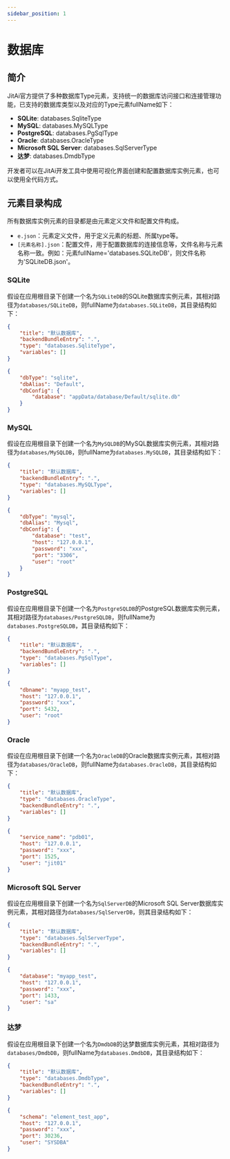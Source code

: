 ```yaml
---
sidebar_position: 1
---
```


# 数据库
## 简介
JitAi官方提供了多种数据库Type元素，支持统一的数据库访问接口和连接管理功能，已支持的数据库类型以及对应的Type元素fullName如下：
- **SQLite**: databases.SqliteType
- **MySQL**: databases.MySQLType
- **PostgreSQL**: databases.PgSqlType
- **Oracle**: databases.OracleType
- **Microsoft SQL Server**: databases.SqlServerType
- **达梦**: databases.DmdbType

开发者可以在JitAi开发工具中使用可视化界面创建和配置数据库实例元素，也可以使用全代码方式。

## 元素目录构成
所有数据库实例元素的目录都是由元素定义文件和配置文件构成。

- `e.json`：元素定义文件，用于定义元素的标题、所属type等。
- `[元素名称].json`：配置文件，用于配置数据库的连接信息等，文件名称与元素名称一致。例如：元素fullName='databases.SQLiteDB'，则文件名称为'SQLiteDB.json'。

### SQLite
假设在应用根目录下创建一个名为`SQLiteDB`的SQLite数据库实例元素，其相对路径为`databases/SQLiteDB`，则fullName为`databases.SQLiteDB`，其目录结构如下：

```json title="e.json"
{
    "title": "默认数据库",
    "backendBundleEntry": ".",
    "type": "databases.SqliteType",
    "variables": []
}
```

```json title="SQLiteDB.json"
{
    "dbType": "sqlite",
    "dbAlias": "Default",
    "dbConfig": {
        "database": "appData/database/Default/sqlite.db"
    }
}
```

### MySQL
假设在应用根目录下创建一个名为`MySQLDB`的MySQL数据库实例元素，其相对路径为`databases/MySQLDB`，则fullName为`databases.MySQLDB`，其目录结构如下：

```json title="e.json"
{
    "title": "默认数据库",
    "backendBundleEntry": ".",
    "type": "databases.MySQLType",
    "variables": []
}
```

```json title="MySQLDB.json"
{
	"dbType": "mysql",
	"dbAlias": "Mysql",
	"dbConfig": {
		"database": "test",
		"host": "127.0.0.1",
		"password": "xxx",
		"port": "3306",
		"user": "root"
	}
}
```

### PostgreSQL
假设在应用根目录下创建一个名为`PostgreSQLDB`的PostgreSQL数据库实例元素，其相对路径为`databases/PostgreSQLDB`，则fullName为`databases.PostgreSQLDB`，其目录结构如下：

```json title="e.json"
{
    "title": "默认数据库",
    "backendBundleEntry": ".",
    "type": "databases.PgSqlType",
    "variables": []
}
```

```json title="PostgreSQLDB.json"
{
    "dbname": "myapp_test",
    "host": "127.0.0.1",
    "password": "xxx",
    "port": 5432,
    "user": "root"
}
```

### Oracle
假设在应用根目录下创建一个名为`OracleDB`的Oracle数据库实例元素，其相对路径为`databases/OracleDB`，则fullName为`databases.OracleDB`，其目录结构如下：

```json title="e.json"
{
    "title": "默认数据库",
    "type": "databases.OracleType",
    "backendBundleEntry": ".",
    "variables": []
}
```

```json title="OracleDB.json"
{
    "service_name": "pdb01",
    "host": "127.0.0.1",
    "password": "xxx",
    "port": 1525,
    "user": "jit01"
}
```

### Microsoft SQL Server
假设在应用根目录下创建一个名为`SqlServerDB`的Microsoft SQL Server数据库实例元素，其相对路径为`databases/SqlServerDB`，则其目录结构如下：

```json title="e.json"
{
    "title": "默认数据库",
    "type": "databases.SqlServerType",
    "backendBundleEntry": ".",
    "variables": []
}
```

```json title="SqlServerDB.json"
{
    "database": "myapp_test",
    "host": "127.0.0.1",
    "password": "xxx",
    "port": 1433,
    "user": "sa"
}
```

### 达梦
假设在应用根目录下创建一个名为`DmdbDB`的达梦数据库实例元素，其相对路径为`databases/DmdbDB`，则fullName为`databases.DmdbDB`，其目录结构如下：

```json title="e.json"
{
    "title": "默认数据库",
    "type": "databases.DmdbType",
    "backendBundleEntry": ".",
    "variables": []
}

```

```json title="DmdbDB.json"
{
    "schema": "element_test_app",
    "host": "127.0.0.1",
    "password": "xxx",
    "port": 30236,
    "user": "SYSDBA"
}
```



